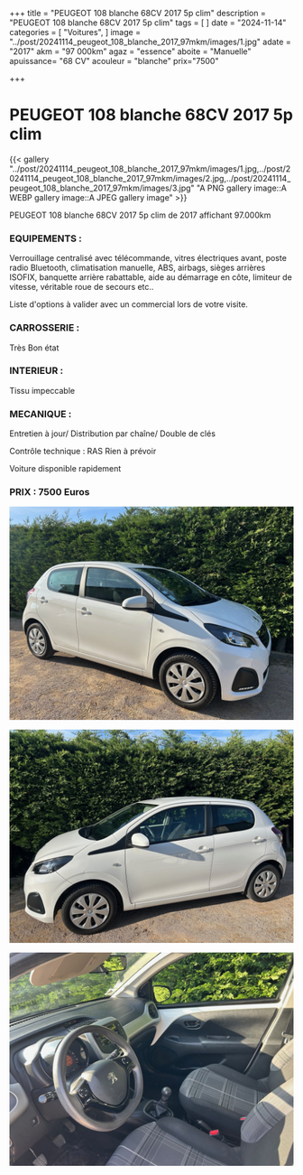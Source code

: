 +++
title = "PEUGEOT 108 blanche 68CV 2017 5p clim"
description = "PEUGEOT 108 blanche 68CV 2017 5p clim"
tags = [
]
date = "2024-11-14"
categories = [
    "Voitures",
]
image = "../post/20241114_peugeot_108_blanche_2017_97mkm/images/1.jpg"
adate = "2017"
akm = "97 000km"
agaz = "essence"
aboite = "Manuelle"
apuissance= "68 CV"
acouleur = "blanche"
prix="7500"

+++

# PEUGEOT 108 blanche 68CV 2017 5p clim

{{< gallery "../post/20241114_peugeot_108_blanche_2017_97mkm/images/1.jpg,../post/20241114_peugeot_108_blanche_2017_97mkm/images/2.jpg,../post/20241114_peugeot_108_blanche_2017_97mkm/images/3.jpg" "A PNG gallery image::A WEBP gallery image::A JPEG gallery image" >}}


PEUGEOT 108 blanche 68CV 2017 5p clim de 2017 affichant 97.000km

### EQUIPEMENTS :
Verrouillage centralisé avec télécommande, vitres électriques avant, poste radio  Bluetooth, climatisation manuelle, ABS, airbags, sièges arrières ISOFIX, banquette arrière rabattable, aide au démarrage en côte, limiteur de vitesse, véritable roue de secours etc..


Liste d'options à valider avec un commercial lors de votre visite.


### CARROSSERIE :
Très Bon état 


### INTERIEUR :
Tissu impeccable

### MECANIQUE :
Entretien à jour/
Distribution par chaîne/
Double de clés


Contrôle technique : RAS
Rien à prévoir


Voiture disponible rapidement


### PRIX : 7500 Euros


<!-- more -->


![](images/1.jpg)

![](images/2.jpg)

![](images/3.jpg)

